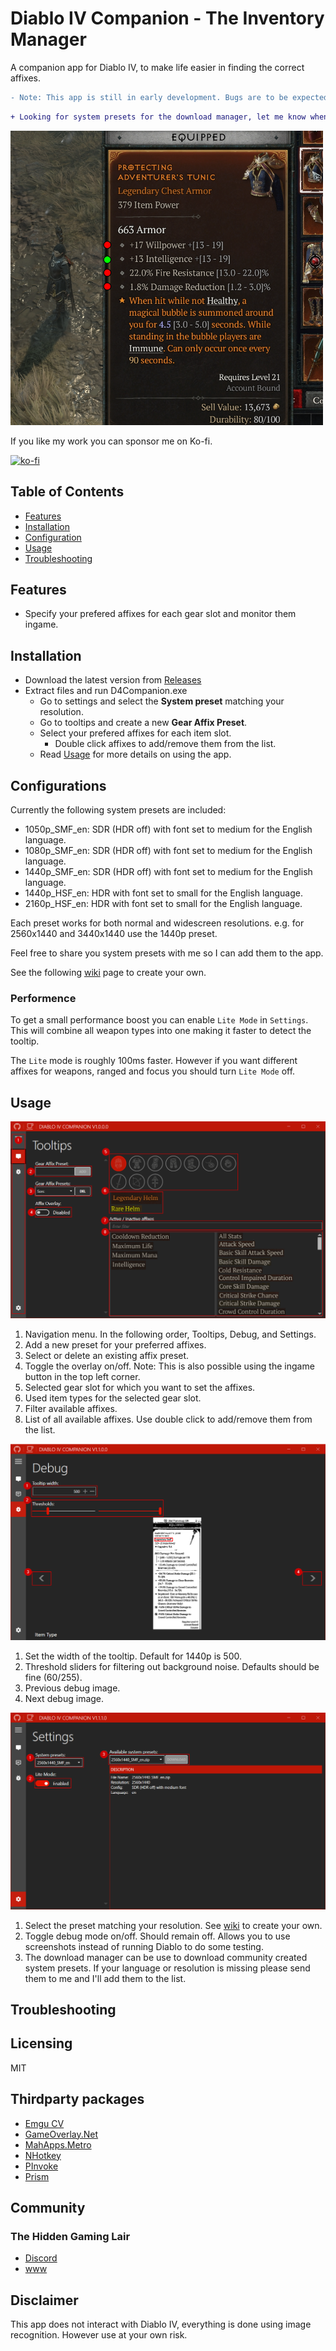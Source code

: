 # Diablo IV Companion - The Inventory Manager 

A companion app for Diablo IV, to make life easier in finding the correct affixes.

```diff
- Note: This app is still in early development. Bugs are to be expected. Suggestions and bug reports are welcome!
```
```diff
+ Looking for system presets for the download manager, let me know when you want to share them. All different languages and resolutions are welcome.
```

<img src="./readme/readme-001.png" width="500">

If you like my work you can sponsor me on Ko-fi.

[![ko-fi](https://ko-fi.com/img/githubbutton_sm.svg)](https://ko-fi.com/H2H1H5GCR)

## Table of Contents

- [Features](https://github.com/josdemmers/Diablo4Companion#features)
- [Installation](https://github.com/josdemmers/Diablo4Companion#installation)
- [Configuration](https://github.com/josdemmers/Diablo4Companion#configuration)
- [Usage](https://github.com/josdemmers/Diablo4Companion#Usage)
- [Troubleshooting](https://github.com/josdemmers/Diablo4Companion#Troubleshooting)

## Features

- Specify your prefered affixes for each gear slot and monitor them ingame.

## Installation

- Download the latest version from [Releases](https://github.com/josdemmers/Diablo4Companion/releases)
- Extract files and run D4Companion.exe
  - Go to settings and select the **System preset** matching your resolution.
  - Go to tooltips and create a new **Gear Affix Preset**.
  - Select your prefered affixes for each item slot.
    - Double click affixes to add/remove them from the list.
  - Read [Usage](https://github.com/josdemmers/Diablo4Companion#Usage) for more details on using the app.

## Configurations

Currently the following system presets are included:
- 1050p_SMF_en: SDR (HDR off) with font set to medium for the English language.
- 1080p_SMF_en: SDR (HDR off) with font set to medium for the English language.
- 1440p_SMF_en: SDR (HDR off) with font set to medium for the English language.
- 1440p_HSF_en: HDR with font set to small for the English language.
- 2160p_HSF_en: HDR with font set to small for the English language.

Each preset works for both normal and widescreen resolutions. e.g. for 2560x1440 and 3440x1440 use the 1440p preset.

Feel free to share you system presets with me so I can add them to the app.

See the following [wiki](https://github.com/josdemmers/Diablo4Companion/wiki/How-to-create-a-new-System-Preset) page to create your own.

### Performence

To get a small performance boost you can enable `Lite Mode` in `Settings`. This will combine all weapon types into one making it faster to detect the tooltip.

The `Lite` mode is roughly 100ms faster. However if you want different affixes for weapons, ranged and focus you should turn `Lite Mode` off.

## Usage

![Usage-1](./readme/readme-usage-001.png)

1. Navigation menu. In the following order, Tooltips, Debug, and Settings.
2. Add a new preset for your preferred affixes.
3. Select or delete an existing affix preset.
4. Toggle the overlay on/off. Note: This is also possible using the ingame button in the top left corner.
5. Selected gear slot for which you want to set the affixes.
6. Used item types for the selected gear slot.
7. Filter available affixes.
8. List of all available affixes. Use double click to add/remove them from the list.

![Usage-2](./readme/readme-usage-002.png)

1. Set the width of the tooltip. Default for 1440p is 500.
2. Threshold sliders for filtering out background noise. Defaults should be fine (60/255).
3. Previous debug image.
4. Next debug image.

![Usage-3](./readme/readme-usage-003.png)

1. Select the preset matching your resolution. See [wiki](https://github.com/josdemmers/Diablo4Companion/wiki/How-to-create-a-new-System-Preset) to create your own.
2. Toggle debug mode on/off. Should remain off. Allows you to use screenshots instead of running Diablo to do some testing.
3. The download manager can be use to download community created system presets. If your language or resolution is missing please send them to me and I'll add them to the list.

## Troubleshooting

## Licensing

MIT

## Thirdparty packages

- [Emgu CV](https://www.emgu.com/wiki/index.php/Main_Page)
- [GameOverlay.Net](https://github.com/michel-pi/GameOverlay.Net)
- [MahApps.Metro](https://github.com/MahApps/MahApps.Metro)
- [NHotkey](https://github.com/thomaslevesque/NHotkey)
- [PInvoke](https://github.com/dotnet/pinvoke)
- [Prism](https://github.com/PrismLibrary/Prism)

## Community

### The Hidden Gaming Lair

- [Discord](https://discord.gg/NTZu8Px)
- [www](https://www.th.gl/)

## Disclaimer

This app does not interact with Diablo IV, everything is done using image recognition. However use at your own risk.
